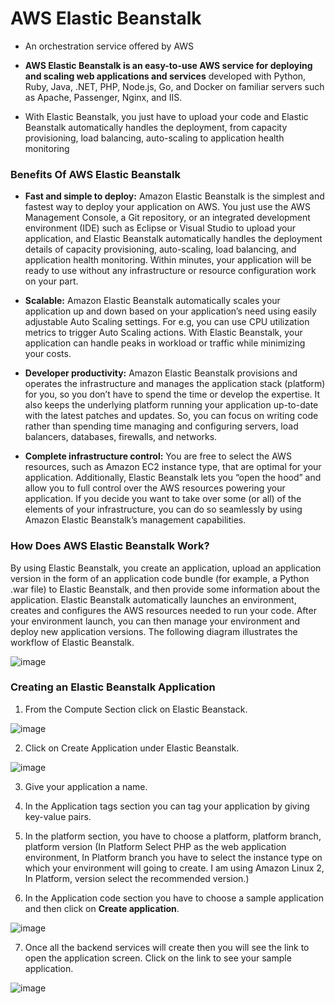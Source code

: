 # AWS Elastic Beanstalk

* An orchestration service offered by AWS

* **AWS Elastic Beanstalk is an easy-to-use AWS service for deploying and scaling web applications and services** developed with Python, Ruby, Java, .NET, PHP, Node.js, Go, and Docker on familiar servers such as Apache, Passenger, Nginx, and IIS.

* With Elastic Beanstalk, you just have to upload your code and Elastic Beanstalk automatically handles the deployment, from capacity provisioning, load balancing, auto-scaling to application health monitoring

### Benefits Of AWS Elastic Beanstalk

* **Fast and simple to deploy:** Amazon Elastic Beanstalk is the simplest and fastest way to deploy your application on AWS. You just use the AWS Management Console, a Git repository, or an integrated development environment (IDE) such as Eclipse or Visual Studio to upload your application, and Elastic Beanstalk automatically handles the deployment details of capacity provisioning, auto-scaling, load balancing, and application health monitoring. Within minutes, your application will be ready to use without any infrastructure or resource configuration work on your part.

* **Scalable:** Amazon Elastic Beanstalk automatically scales your application up and down based on your application’s need using easily adjustable Auto Scaling settings. For e.g, you can use CPU utilization metrics to trigger Auto Scaling actions. With Elastic Beanstalk, your application can handle peaks in workload or traffic while minimizing your costs.

* **Developer productivity:** Amazon Elastic Beanstalk provisions and operates the infrastructure and manages the application stack (platform) for you, so you don’t have to spend the time or develop the expertise. It also keeps the underlying platform running your application up-to-date with the latest patches and updates. So, you can focus on writing code rather than spending time managing and configuring servers, load balancers, databases, firewalls, and networks.

* **Complete infrastructure control:** You are free to select the AWS resources, such as Amazon EC2 instance type, that are optimal for your application. Additionally, Elastic Beanstalk lets you “open the hood” and allow you to full control over the AWS resources powering your application. If you decide you want to take over some (or all) of the elements of your infrastructure, you can do so seamlessly by using Amazon Elastic Beanstalk’s management capabilities.

### How Does AWS Elastic Beanstalk Work?

By using Elastic Beanstalk, you create an application, upload an application version in the form of an application code bundle (for example, a Python .war file) 
to Elastic Beanstalk, and then provide some information about the application. Elastic Beanstalk automatically launches an environment, 
creates and configures the AWS resources needed to run your code. After your environment launch, you can then manage your environment and deploy new application versions. 
The following diagram illustrates the workflow of Elastic Beanstalk.


![image](https://user-images.githubusercontent.com/17270996/141612068-64254c74-6cca-4624-8498-826b7e9a28a7.png)

### Creating an Elastic Beanstalk Application
1. From the Compute Section click on Elastic Beanstack.

![image](https://user-images.githubusercontent.com/17270996/141612110-6ff04cfe-2ea8-49fa-b0a5-39196de8b340.png)

2. Click on Create Application under Elastic Beanstalk.

![image](https://user-images.githubusercontent.com/17270996/141612122-868590b7-ba57-4a3b-b234-48578c28ff33.png)

3. Give your application a name.

4. In the Application tags section you can tag your application by giving key-value pairs.

5. In the platform section, you have to choose a platform, platform branch, platform version (In Platform  Select PHP as the web application environment, 
   In Platform branch you have to select the instance type on which your environment will going to create. I am using Amazon Linux 2, In Platform, version select the recommended version.)

6. In the Application code section you have to choose a sample application and then click on **Create application**.

![image](https://user-images.githubusercontent.com/17270996/141612189-8157ad74-9f34-4dbe-9923-9855e57cf0d5.png)

7. Once all the backend services will create then you will see the link to open the application screen. Click on the link to see your sample application.

![image](https://user-images.githubusercontent.com/17270996/141612240-0e69d894-1188-45bf-8935-1b352970990f.png)




